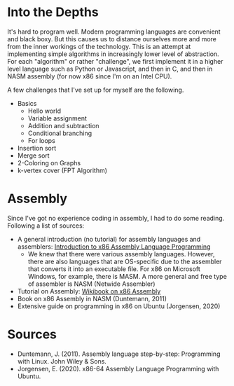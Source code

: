 # Into the Depths
It's hard to program well. Modern programming languages are convenient and black boxy. But this causes us to distance ourselves more and more from the inner workings of the technology.
This is an attempt at implementing simple algorithms in increasingly lower level of abstraction. For each "algorithm" or rather "challenge", we first implement it in a higher level language such as Python or Javascript, and then in C, and then in NASM assembly (for now x86 since I'm on an Intel CPU).

A few challenges that I've set up for myself are the following.

  * Basics
    * Hello world
    * Variable assignment
    * Addition and subtraction
    * Conditional branching
    * For loops
  * Insertion sort
  * Merge sort
  * 2-Coloring on Graphs
  * k-vertex cover (FPT Algorithm)

# Assembly
Since I've got no experience coding in assembly, I had to do some reading. Following a list of sources:

  * A general introduction (no tutorial) for assembly languages and assemblers: [Introduction to x86 Assembly Language Programming](https://cs.lmu.edu/~ray/notes/x86assembly/)
    * We knew that there were various assembly languages. However, there are also languages that are OS-specific due to the assembler that converts it into an executable file. For x86 on Microsoft Windows, for example, there is MASM. A more general and free type of assembler is NASM (Netwide Assembler)
  * Tutorial on Assembly: [Wikibook on x86 Assembly](https://en.wikibooks.org/wiki/X86_Assembly)
  * Book on x86 Assembly in NASM (Duntemann, 2011)
  * Extensive guide on programming in x86 on Ubuntu (Jorgensen, 2020)

# Sources
  * Duntemann, J. (2011). Assembly language step-by-step: Programming with Linux. John Wiley & Sons.
  * Jorgensen, E. (2020). x86-64 Assembly Language Programming with Ubuntu. 
